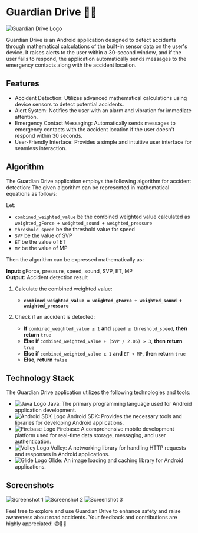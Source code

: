 # Guardian Drive 🚗📱

![Guardian Drive Logo](https://example.com/guardian_drive_logo.png)

Guardian Drive is an Android application designed to detect accidents through mathematical calculations of the built-in sensor data on the user's device. It raises alerts to the user within a 30-second window, and if the user fails to respond, the application automatically sends messages to the emergency contacts along with the accident location.

## Features

- Accident Detection: Utilizes advanced mathematical calculations using device sensors to detect potential accidents.
- Alert System: Notifies the user with an alarm and vibration for immediate attention.
- Emergency Contact Messaging: Automatically sends messages to emergency contacts with the accident location if the user doesn't respond within 30 seconds.
- User-Friendly Interface: Provides a simple and intuitive user interface for seamless interaction.

## Algorithm

The Guardian Drive application employs the following algorithm for accident detection:
The given algorithm can be represented in mathematical equations as follows:

Let:
- `combined_weighted_value` be the combined weighted value calculated as `weighted_gForce + weighted_sound + weighted_pressure`
- `threshold_speed` be the threshold value for speed
- `SVP` be the value of SVP
- `ET` be the value of ET
- `MP` be the value of MP

Then the algorithm can be expressed mathematically as:

**Input:** gForce, pressure, speed, sound, SVP, ET, MP  
**Output:** Accident detection result  

1. Calculate the combined weighted value:  
   - **`combined_weighted_value = weighted_gForce + weighted_sound + weighted_pressure`**

2. Check if an accident is detected:  
   - **If** `combined_weighted_value ≥ 1` **and** `speed ≥ threshold_speed`, **then** **return** `true`  
   - **Else if** `combined_weighted_value + (SVP / 2.06) ≥ 3`, **then** **return** `true`  
   - **Else if** `combined_weighted_value ≥ 1` **and** `ET < MP`, **then** **return** `true`  
   - **Else**, **return** `false`  

## Technology Stack

The Guardian Drive application utilizes the following technologies and tools:

- ![Java Logo](https://example.com/java_logo.png) Java: The primary programming language used for Android application development.
- ![Android SDK Logo](https://example.com/android_sdk_logo.png) Android SDK: Provides the necessary tools and libraries for developing Android applications.
- ![Firebase Logo](https://example.com/firebase_logo.png) Firebase: A comprehensive mobile development platform used for real-time data storage, messaging, and user authentication.
- ![Volley Logo](https://example.com/volley_logo.png) Volley: A networking library for handling HTTP requests and responses in Android applications.
- ![Glide Logo](https://example.com/glide_logo.png) Glide: An image loading and caching library for Android applications.

## Screenshots

![Screenshot 1](https://example.com/screenshot_1.png)
![Screenshot 2](https://example.com/screenshot_2.png)
![Screenshot 3](https://example.com/screenshot_3.png)

Feel free to explore and use Guardian Drive to enhance safety and raise awareness about road accidents. Your feedback and contributions are highly appreciated! 😄🚗📱

